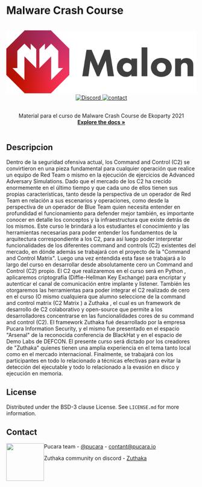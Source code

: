 # Malware Crash Course
<br />
<div align="center">
  <a href="https://app.gitbook.com/@zuthaka/s/malware-crash-course/">
    <img src="malon_logo.png" alt="Logo">
  </a>
  <br />

  <a href="https://discord.gg/bhRemvxqm6">
    <img alt="Discord" src="https://img.shields.io/discord/833759281424629881?color=%237289DA&label=chat&logo=discord&logoColor=white">
  </a>
  <a href="https://twitter.com/pucara">
    <img alt="contact" src="https://img.shields.io/twitter/follow/pucara?style=social">
  </a>

</div>
<br />
<p align="center">

  <p align="center">
Material para el curso de Malware Crash Course de Ekoparty 2021    
    <br />
    <a href="https://zuthaka.gitbook.io/malware-crash-course/-Mft1n0MUS-3aZs8p661/"><strong>Explore the docs »</strong></a>
    <br />
    <br />
  </p>
</p>

## Descripcion

 Dentro de la seguridad ofensiva actual, los Command and Control (C2) se convirtieron en una pieza fundamental para cualquier operación que realice un equipo de Red Team o mismo en la ejecución de ejercicios de Advanced Adversary Simulations. Dado que el mercado de los C2 ha crecido enormemente en el último tiempo y que cada uno de ellos tienen sus propias características, tanto desde la perspectiva de un operador de Red Team en relación a sus escenarios y operaciones, como desde la perspectiva de un operador de Blue Team quien necesita entender en profundidad el funcionamiento para defender mejor también, es importante conocer en detalle los conceptos y la infraestructura que existe detrás de los mismos. Este curso le brindará a los estudiantes el conocimiento y las herramientas necesarias para poder entender los fundamentos de la arquitectura correspondiente a los C2, para así luego poder interpretar funcionalidades de los diferentes command and controls (C2) existentes del mercado, en dónde además se trabajará con el proyecto de la "Command and Control Matrix". Luego una vez entendida esta fase se trabajará a lo largo del curso en desarrollar desde absolutamente cero un Command and Control (C2) propio. El C2 que realizaremos en el curso será en Python , aplicaremos criptografía (Diffie-Hellman Key Exchange) para encriptar y autenticar el canal de comunicación entre implante y listener. También les otorgaremos las herramientas para poder integrar el C2 realizado de cero en el curso (O mismo cualquiera que alumno seleccione de la command and control matrix (C2 Matrix ) a Zuthaka , el cual es un framework de desarrollo de C2 colaborativo y open-source que permite a los desarrolladores concentrarse en las funcionalidades cores de su command and control (C2). El framework Zuthaka fué desarrollado por la empresa Pucara Information Security, y el mismo fue presentado en el espacio "Arsenal" de la reconocida conferencia de BlackHat y en el espacio de Demo Labs de DEFCON. El presente curso será dictado por los creadores de "Zuthaka" quienes tienen una amplia experiencia en el tema tanto local como en el mercado internacional. Finalmente, se trabajará con los participantes en todo lo relacionado a técnicas efectivas para evitar la detección del ejecutable y todo lo relacionado a la evasión en disco y ejecución en memoria. 

## License

Distributed under the BSD-3 clause License. See `LICENSE.md` for more information.

## Contact

<img src="https://avatars.githubusercontent.com/u/67703668?s=400&u=28a46c2f743e9c05c89136ff6c57a8100e4ac261&v=4" width=100 height=100 align="left">

Pucara team - [@pucara](https://twitter.com/pucara) - contant@pucara.io

Zuthaka community on discord - [Zuthaka](https://zuthaka.com/discord)


